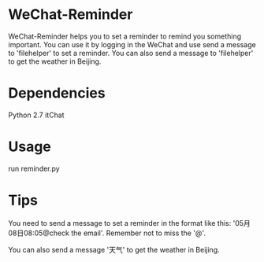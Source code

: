 # WeChat-Reminder
WeChat-Reminder helps you to set a reminder to remind you something important. You can use it by logging in the WeChat and use send a message to 'filehelper' to set a reminder. You can also send a message to 'filehelper' to get the weather in Beijing.

# Dependencies
Python 2.7
itChat

# Usage
run reminder.py

# Tips
You need to send a message to set a reminder in the format like this: '05月08日08:05@check the email'.
Remember not to miss the '@'.

You can also send a message '天气' to get the weather in Beijing.
